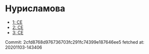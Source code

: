 # Нурисламова
- [1: CE](1.md)
- [2: CE](2.md)
- [3: CE](3.md)

Commit: 2cfd8768d976736703fc291fc74399e187646ee5
 fetched at: 20201103-143406
